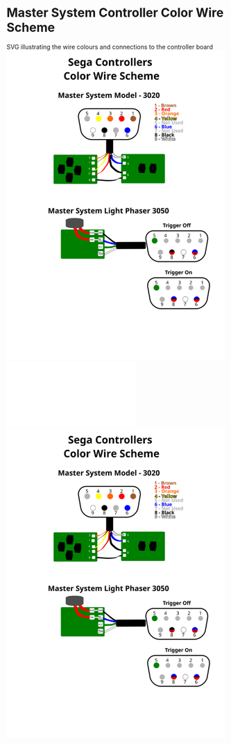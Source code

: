 # Master System Controller Color Wire Scheme
SVG illustrating the wire colours and connections to the controller board
![Master System Controller Color Wire Scheme](./MasterSystemControllerColorWireScheme.svg)
![Master System Controller Color Wire Scheme PDF](./MasterSystemControllerColorWireScheme.pdf)
<img src="./MasterSystemControllerColorWireScheme.svg">
